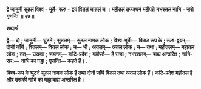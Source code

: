  **द्वे जानुनी सुतलं विश्व** **-** **मूर्ते-** **रूरु** **-** **द्वयं वितलं चातलं च ।** **महीतलं तज्जघनं महीपते** **नभस्तलं नाभि** **-** **सरो गृणन्ति ॥ २७॥** 

**शब्दार्थ** 

**द्वे—** **दो** **; जानुनी—** **घुटने** **; सुतलम्—** **सुतल नामक लोक** **; विश्व-मूर्ते:—** **विराट रूप के** **; ऊरु-द्वयम्—** **दोनों जाँघें** **; वितलम्—** **वितल लोक** **; च—** **भी** **; अतलम्—** **अतल लोक** **; च—** **तथा** **; महीतलम्—** **महातल लोक** **; तत्—** **उसका** **; जघनम्—** **कटि-प्रदेश** **;** **महीपते—** **हे राजा** **; नभस्तलम्—** **बाह्य अन्तरिक्ष** **; नाभि-सर:—** **नाभि का गड्ढा** **; गृणन्ति—** **कहते हैं।** **.** 

**विश्व-रूप के घुटने सुतल नामक लोक हैं तथा दोनों जाँघें वितल तथा अतल लोक हैं।** **कटि-प्रदेश महीतल है और उसकी नाभि का गड्ढा बाह्य अन्तरिक्ष है।** 